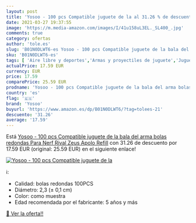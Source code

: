 ```yaml
---
layout: post
title: 'Yosoo - 100 pcs Compatible juguete de la al 31.26 % de descuento'
date: 2021-03-27 19:37:55
image: 'https://m.media-amazon.com/images/I/41u158uL3EL._SL400_.jpg'
comments: true
category: ofertas
author: 'tole.es'
slug: 'B01N0DLWT6-es Yosoo - 100 pcs Compatible juguete de la bala del arma...'
sku: 'B01N0DLWT6-es'
tags: [ 'Aire libre y deportes','Armas y proyectiles de juguete','Juguetes','Juguetes y juegos','nerf','yosoo', ]
actualPrice: 17.59 EUR
currency: EUR
price: 17.59
comparePrice: 25.59 EUR
prodname: 'Yosoo - 100 pcs Compatible juguete de la bala del arma bolas redondas Para Nerf Rival Zeus Apolo Refill'
country: 'es'
flag: '🇪🇸'
brand: 'Yosoo'
buyurl: 'https://www.amazon.es/dp/B01N0DLWT6/?tag=tolees-21'
descuento: '31.26'
average: '17.59'
---
```


Está [Yosoo - 100 pcs Compatible juguete de la bala del arma bolas redondas Para Nerf Rival Zeus Apolo Refill](https://www.amazon.es/dp/B01N0DLWT6/?tag=tolees-21) con 31.26 de descuento por 17.59 EUR (original: 25.59 EUR) en el siguiente enlace!

[![Yosoo - 100 pcs Compatible juguete de la](https://m.media-amazon.com/images/I/41u158uL3EL._SL400_.jpg)](https://www.amazon.es/dp/B01N0DLWT6/?tag=tolees-21)

ℹ️:

- Calidad: bolas redondas 100PCS
- Diámetro: 2,3 (± 0,1 cm)
- Color: como muestra
- Edad recomendada por el fabricante: 5 años y más

[🛒 Ver la oferta!!](https://www.amazon.es/dp/B01N0DLWT6/?tag=tolees-21)

